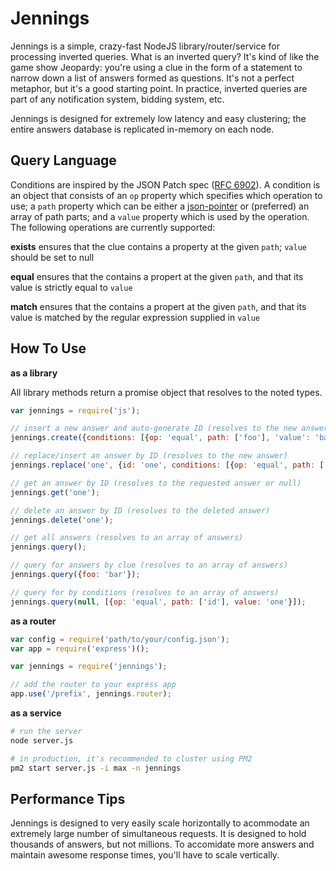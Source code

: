Jennings
========

Jennings is a simple, crazy-fast NodeJS library/router/service for processing inverted queries. What is an inverted query? It's kind of like the game show Jeopardy: you're using a clue in the form of a statement to narrow down a list of answers formed as questions. It's not a perfect metaphor, but it's a good starting point. In practice, inverted queries are part of any notification system, bidding system, etc.

Jennings is designed for extremely low latency and easy clustering; the entire answers database is replicated in-memory on each node.


Query Language
--------------
Conditions are inspired by the JSON Patch spec ([RFC 6902](https://tools.ietf.org/html/rfc6902)). A condition is an object that consists of an `op` property which specifies which operation to use; a `path` property which can be either a [json-pointer](https://tools.ietf.org/html/rfc6901) or (preferred) an array of path parts; and a `value` property which is used by the operation. The following operations are currently supported:

**exists** ensures that the clue contains a property at the given `path`; `value` should be set to null

**equal** ensures that the contains a propert at the given `path`, and that its value is strictly equal to `value`

**match** ensures that the contains a propert at the given `path`, and that its value is matched by the regular expression supplied in `value`


How To Use
----------

**as a library**

All library methods return a promise object that resolves to the noted types.

```js
var jennings = require('js');

// insert a new answer and auto-generate ID (resolves to the new answer)
jennings.create({conditions: [{op: 'equal', path: ['foo'], 'value': 'bar'}], data: {cool: 'beans'}});

// replace/insert an answer by ID (resolves to the new answer)
jennings.replace('one', {id: 'one', conditions: [{op: 'equal', path: ['foo'], 'value': 'bar'}], data: {cool: 'beans'}});

// get an answer by ID (resolves to the requested answer or null)
jennings.get('one');

// delete an answer by ID (resolves to the deleted answer)
jennings.delete('one');

// get all answers (resolves to an array of answers)
jennings.query();

// query for answers by clue (resolves to an array of answers)
jennings.query({foo: 'bar'});

// query for by conditions (resolves to an array of answers)
jennings.query(null, [{op: 'equal', path: ['id'], value: 'one'}]);

```

**as a router**

```js
var config = require('path/to/your/config.json');
var app = require('express')();

var jennings = require('jennings');

// add the router to your express app
app.use('/prefix', jennings.router);

```

**as a service**

```bash
# run the server
node server.js

# in production, it's recommended to cluster using PM2
pm2 start server.js -i max -n jennings
```


Performance Tips
----------------

Jennings is designed to very easily scale horizontally to acommodate an extremely large number of simultaneous requests. It is designed to hold thousands of answers, but not millions. To accomidate more answers and maintain awesome response times, you'll have to scale vertically.

